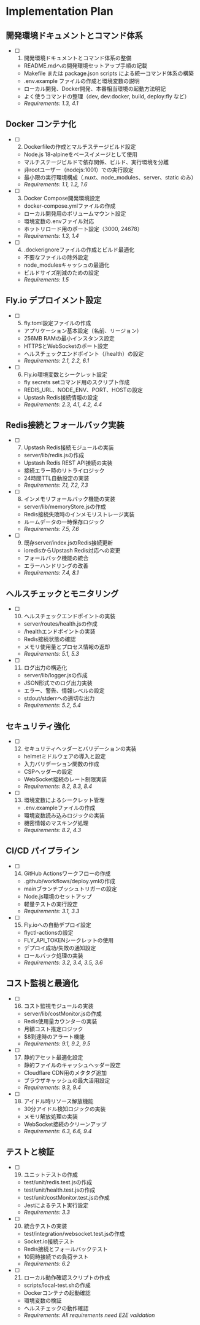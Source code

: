 # Implementation Plan

## 開発環境ドキュメントとコマンド体系

- [ ] 1. 開発環境ドキュメントとコマンド体系の整備
  - README.mdへの開発環境セットアップ手順の記載
  - Makefile または package.json scripts による統一コマンド体系の構築
  - .env.example ファイルの作成と環境変数の説明
  - ローカル開発、Docker開発、本番相当環境の起動方法明記
  - よく使うコマンドの整理（dev, dev:docker, build, deploy:fly など）
  - _Requirements: 1.3, 4.1_

## Docker コンテナ化

- [ ] 2. Dockerfileの作成とマルチステージビルド設定
  - Node.js 18-alpineをベースイメージとして使用
  - マルチステージビルドで依存関係、ビルド、実行環境を分離
  - 非rootユーザー（nodejs:1001）での実行設定
  - 最小限の実行環境構成（.nuxt、node_modules、server、static のみ）
  - _Requirements: 1.1, 1.2, 1.6_

- [ ] 3. Docker Compose開発環境設定
  - docker-compose.ymlファイルの作成
  - ローカル開発用のボリュームマウント設定
  - 環境変数の.envファイル対応
  - ホットリロード用のポート設定（3000, 24678）
  - _Requirements: 1.3, 1.4_

- [ ] 4. .dockerignoreファイルの作成とビルド最適化
  - 不要なファイルの除外設定
  - node_modulesキャッシュの最適化
  - ビルドサイズ削減のための設定
  - _Requirements: 1.5_

## Fly.io デプロイメント設定

- [ ] 5. fly.toml設定ファイルの作成
  - アプリケーション基本設定（名前、リージョン）
  - 256MB RAMの最小インスタンス設定
  - HTTPSとWebSocketのポート設定
  - ヘルスチェックエンドポイント（/health）の設定
  - _Requirements: 2.1, 2.2, 6.1_

- [ ] 6. Fly.io環境変数とシークレット設定
  - fly secrets setコマンド用のスクリプト作成
  - REDIS_URL、NODE_ENV、PORT、HOSTの設定
  - Upstash Redis接続情報の設定
  - _Requirements: 2.3, 4.1, 4.2, 4.4_

## Redis接続とフォールバック実装

- [ ] 7. Upstash Redis接続モジュールの実装
  - server/lib/redis.jsの作成
  - Upstash Redis REST API接続の実装
  - 接続エラー時のリトライロジック
  - 24時間TTL自動設定の実装
  - _Requirements: 7.1, 7.2, 7.3_

- [ ] 8. インメモリフォールバック機能の実装
  - server/lib/memoryStore.jsの作成
  - Redis接続失敗時のインメモリストレージ実装
  - ルームデータの一時保存ロジック
  - _Requirements: 7.5, 7.6_

- [ ] 9. 既存server/index.jsのRedis接続更新
  - ioredisからUpstash Redis対応への変更
  - フォールバック機能の統合
  - エラーハンドリングの改善
  - _Requirements: 7.4, 8.1_

## ヘルスチェックとモニタリング

- [ ] 10. ヘルスチェックエンドポイントの実装
  - server/routes/health.jsの作成
  - /healthエンドポイントの実装
  - Redis接続状態の確認
  - メモリ使用量とプロセス情報の返却
  - _Requirements: 5.1, 5.3_

- [ ] 11. ログ出力の構造化
  - server/lib/logger.jsの作成
  - JSON形式でのログ出力実装
  - エラー、警告、情報レベルの設定
  - stdout/stderrへの適切な出力
  - _Requirements: 5.2, 5.4_

## セキュリティ強化

- [ ] 12. セキュリティヘッダーとバリデーションの実装
  - helmetミドルウェアの導入と設定
  - 入力バリデーション関数の作成
  - CSPヘッダーの設定
  - WebSocket接続のレート制限実装
  - _Requirements: 8.2, 8.3, 8.4_

- [ ] 13. 環境変数によるシークレット管理
  - .env.exampleファイルの作成
  - 環境変数読み込みロジックの実装
  - 機密情報のマスキング処理
  - _Requirements: 8.2, 4.3_

## CI/CD パイプライン

- [ ] 14. GitHub Actionsワークフローの作成
  - .github/workflows/deploy.ymlの作成
  - mainブランチプッシュトリガーの設定
  - Node.js環境のセットアップ
  - 軽量テストの実行設定
  - _Requirements: 3.1, 3.3_

- [ ] 15. Fly.ioへの自動デプロイ設定
  - flyctl-actionsの設定
  - FLY_API_TOKENシークレットの使用
  - デプロイ成功/失敗の通知設定
  - ロールバック処理の実装
  - _Requirements: 3.2, 3.4, 3.5, 3.6_

## コスト監視と最適化

- [ ] 16. コスト監視モジュールの実装
  - server/lib/costMonitor.jsの作成
  - Redis使用量カウンターの実装
  - 月額コスト推定ロジック
  - $8到達時のアラート機能
  - _Requirements: 9.1, 9.2, 9.5_

- [ ] 17. 静的アセット最適化設定
  - 静的ファイルのキャッシュヘッダー設定
  - Cloudflare CDN用のメタタグ追加
  - ブラウザキャッシュの最大活用設定
  - _Requirements: 9.3, 9.4_

- [ ] 18. アイドル時リソース解放機能
  - 30分アイドル検知ロジックの実装
  - メモリ解放処理の実装
  - WebSocket接続のクリーンアップ
  - _Requirements: 6.3, 6.6, 9.4_

## テストと検証

- [ ] 19. ユニットテストの作成
  - test/unit/redis.test.jsの作成
  - test/unit/health.test.jsの作成
  - test/unit/costMonitor.test.jsの作成
  - Jestによるテスト実行設定
  - _Requirements: 3.3_

- [ ] 20. 統合テストの実装
  - test/integration/websocket.test.jsの作成
  - Socket.io接続テスト
  - Redis接続とフォールバックテスト
  - 10同時接続での負荷テスト
  - _Requirements: 6.2_

- [ ] 21. ローカル動作確認スクリプトの作成
  - scripts/local-test.shの作成
  - Dockerコンテナの起動確認
  - 環境変数の検証
  - ヘルスチェックの動作確認
  - _Requirements: All requirements need E2E validation_
